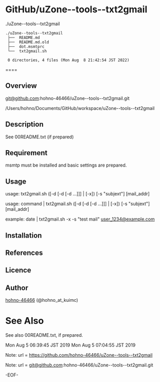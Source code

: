 # GitHub/uZone--tools--txt2gmail

./uZone--tools--txt2gmail

    ./uZone--tools--txt2gmail
     ├──  README.md
     ├──  README.md.old
     ├──  dot.msmtprc
     └──  txt2gmail.sh
     
     0 directories, 4 files (Mon Aug  8 21:42:54 JST 2022)


====

## Overview

git@github.com:hohno-46466/uZone--tools--txt2gmail.git

/Users/hohno/Documents/GitHub/workspace/uZone--tools--txt2gmail

## Description

See 00README.txt (if prepared)

## Requirement

msmtp must be installed and basic settings are prepared.

## Usage

usage: txt2gmail.sh ([-d [-d [-d ...]]] | [-x]) [-s "subjext"] [mail_addr]

usage: command | txt2gmail.sh ([-d [-d [-d ...]]] | [-x]) [-s "subjext"] [mail_addr]

example: date | txt2gmail.sh -x -s "test mail" user_1234@example.com

## Installation

## References

## Licence

## Author

[hohno-46466](https://github.com/hohno-46466) (@hohno_at_kuimc)

# See Also

See also 00README.txt, if prepared.

Mon Aug  5 06:39:45 JST 2019
Mon Aug  5 07:04:55 JST 2019

Note: url = https://github.com/hohno-46466/uZone--tools--txt2gmail

Note: url = git@github.com:hohno-46466/uZone--tools--txt2gmail.git

-EOF-
